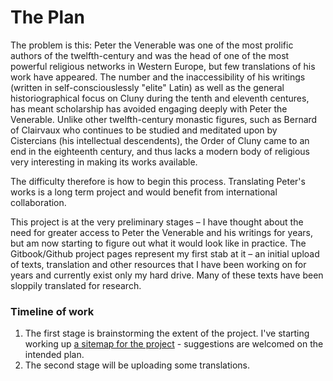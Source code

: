 # The Plan

The problem is this: Peter the Venerable was one of the most prolific authors of the twelfth-century and was the head of one of the most powerful religious networks in Western Europe, but few translations of his work have appeared. The number and the inaccessibility of his writings \(written in self-consciouslessly "elite" Latin\) as well as the general historiographical focus on Cluny during the tenth and eleventh centures, has meant scholarship has avoided engaging deeply with Peter the Venerable. Unlike other twelfth-century monastic figures, such as Bernard of Clairvaux who continues to be studied and meditated upon by Cistercians \(his intellectual descendents\), the Order of Cluny came to an end in the eighteenth century, and thus lacks a modern body of religious very interesting in making its works available. 

The difficulty therefore is how to begin this process. Translating Peter's works is a long term project and would benefit from international collaboration. 

This project is at the very preliminary stages – I have thought about the need for greater access to Peter the Venerable and his writings for years, but am now starting to figure out what it would look like in practice. The Gitbook/Github project pages represent my first stab at it – an initial upload of texts, translation and other resources that I have been working on for years and currently exist only my hard drive. Many of these texts have been sloppily translated for research. 

### Timeline of work

1. The first stage is brainstorming the extent of the project. I've starting working up [a sitemap for the project](https://app.flowmapp.com/projects/61880/sitemap/) - suggestions are welcomed on the intended plan. 
2. The second stage will be uploading some translations. 



